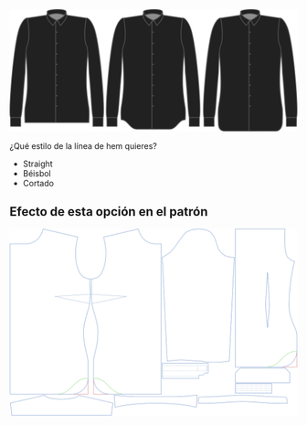 ![Estilo del dobladillo](hemstyle.svg)

¿Qué estilo de la línea de hem quieres?

-   Straight
-   Béisbol
-   Cortado

## Efecto de esta opción en el patrón

![Esta imagen muestra el efecto de esta opción superponiendo varias variantes que tienen un valor diferente para esta opción](simone_hemstyle_sample.svg "Efecto de esta opción en el patrón")
